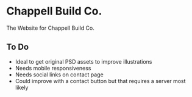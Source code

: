 # Chappell Build Co.

The Website for Chappell Build Co.

## To Do

- Ideal to get original PSD assets to improve illustrations
- Needs mobile responsiveness
- Needs social links on contact page
- Could improve with a contact button but that requires a server most likely
